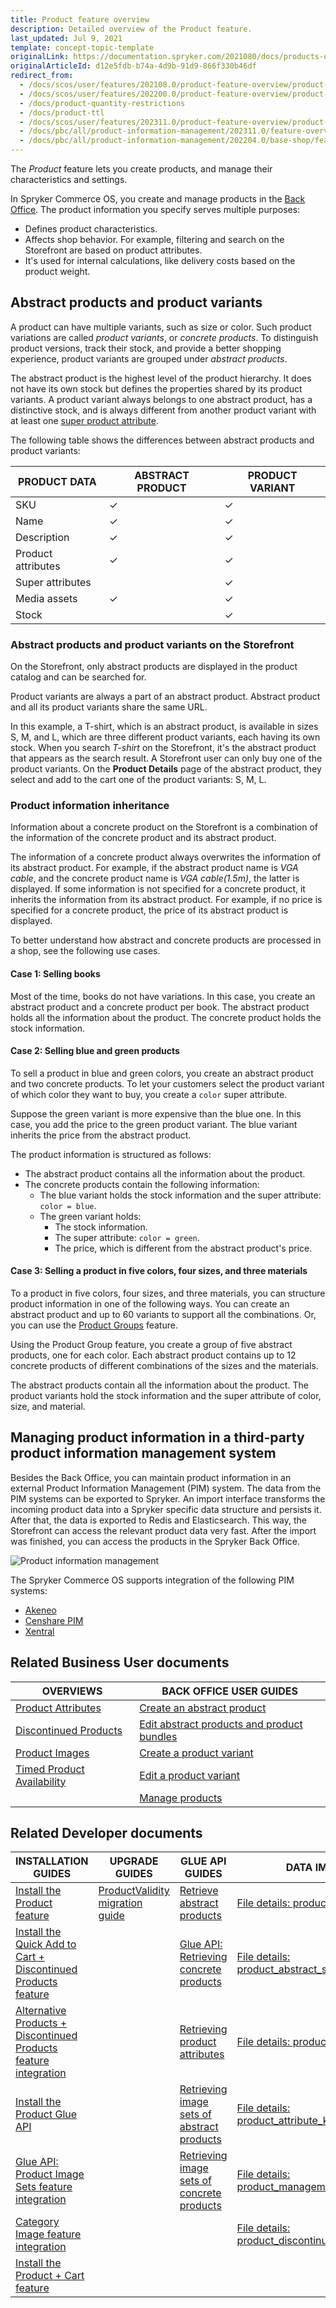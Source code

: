 ```yaml
---
title: Product feature overview
description: Detailed overview of the Product feature.
last_updated: Jul 9, 2021
template: concept-topic-template
originalLink: https://documentation.spryker.com/2021080/docs/products-overview
originalArticleId: d12e5fdb-b74a-4d9b-91d9-866f330b46df
redirect_from:
  - /docs/scos/user/features/202108.0/product-feature-overview/product-feature-overview.html
  - /docs/scos/user/features/202200.0/product-feature-overview/product-feature-overview.html
  - /docs/product-quantity-restrictions
  - /docs/product-ttl
  - /docs/scos/user/features/202311.0/product-feature-overview/product-feature-overview.html  
  - /docs/pbc/all/product-information-management/202311.0/feature-overviews/product-feature-overview/product-feature-overview.html
  - /docs/pbc/all/product-information-management/202204.0/base-shop/feature-overviews/product-feature-overview/product-feature-overview.html
---
```


The *Product* feature lets you create products, and manage their characteristics and settings.

In Spryker Commerce OS, you create and manage products in the [Back Office](/docs/pbc/all/back-office/{{page.version}}/base-shop/spryker-core-back-office-feature-overview.html). The product information you specify serves multiple purposes:

* Defines product characteristics.
* Affects shop behavior. For example, filtering and search on the Storefront are based on product attributes.
* It's used for internal calculations, like delivery costs based on the product weight.


## Abstract products and product variants

A product can have multiple variants, such as size or color. Such product variations are called *product variants*, or *concrete products*. To distinguish product versions, track their stock, and provide a better shopping experience, product variants are grouped under *abstract products*.

The abstract product is the highest level of the product hierarchy. It does not have its own stock but defines the properties shared by its product variants. A product variant always belongs to one abstract product, has a distinctive stock, and is always different from another product variant with at least one [super product attribute](/docs/pbc/all/product-information-management/{{page.version}}/base-shop/feature-overviews/product-feature-overview/product-attributes-overview.html).

The following table shows the differences between abstract products and product variants:

| PRODUCT DATA | ABSTRACT PRODUCT | PRODUCT VARIANT |
| --- | --- | --- |
| SKU |&check;|&check;|
| Name |&check;|&check;|
| Description |&check;|&check;|
| Product attributes |&check;|&check;|
| Super attributes |  |&check;|
| Media assets |&check;|&check;|
| Stock |  |&check;|

### Abstract products and product variants on the Storefront

On the Storefront, only abstract products are displayed in the product catalog and can be searched for.

Product variants are always a part of an abstract product. Abstract product and all its product variants share the same URL.

In this example, a T-shirt, which is an abstract product, is available in sizes S, M, and L, which are three different product variants, each having its own stock. When you search *T-shirt* on the Storefront, it's the abstract product that appears as the search result. A Storefront user can only buy one of the product variants. On the **Product Details** page of the abstract product, they select and add to the cart one of the product variants: S, M, L.


### Product information inheritance

Information about a concrete product on the Storefront is a combination of the information of the concrete product and its abstract product.  

The information of a concrete product always overwrites the information of its abstract product. For example, if the abstract product name is *VGA cable*, and the concrete product name is *VGA cable(1.5m)*, the latter is displayed.
If some information is not specified for a concrete product, it inherits the information from its abstract product. For example, if no price is specified for a concrete product, the price of its abstract product is displayed.

To better understand how abstract and concrete products are processed in a shop, see the following use cases.

#### Case 1: Selling books

Most of the time, books do not have variations. In this case, you create an abstract product and a concrete product per book. The abstract product holds all the information about the product. The concrete product holds the stock information.

#### Case 2: Selling blue and green products

To sell a product in blue and green colors, you create an abstract product and two concrete products. To let your customers select the product variant of which color they want to buy, you create a `color` super attribute.

Suppose the green variant is more expensive than the blue one. In this case, you add the price to the green product variant. The blue variant inherits the price from the abstract product.

The product information is structured as follows:
* The abstract product contains all the information about the product.
* The concrete products contain the following information:
  - The blue variant holds the stock information and the super attribute: `color = blue`.
  - The green variant holds:
    - The stock information.
    - The super attribute: `color = green`.
    - The price, which is different from the abstract product's price.

#### Case 3: Selling a product in five colors, four sizes, and three materials

To a product in five colors, four sizes, and three materials, you can structure product information in one of the following ways. You can create an abstract product and up to 60 variants to support all the combinations. Or, you can use the [Product Groups](/docs/pbc/all/product-information-management/{{page.version}}/base-shop/feature-overviews/product-groups-feature-overview.html) feature.

Using the Product Group feature, you create a group of five abstract products, one for each color. Each abstract product  contains up to 12 concrete products of different combinations of the sizes and the materials.

The abstract products contain all the information about the product. The product variants hold the stock information and the super attribute of color, size, and material.


## Managing product information in a third-party product information management system

Besides the Back Office, you can maintain product information in an external Product Information Management (PIM) system. The data from the PIM systems can be exported to Spryker. An import interface transforms the incoming product data into a Spryker specific data structure and persists it. After that, the data is exported to Redis and Elasticsearch. This way, the Storefront can access the relevant product data very fast. After the import was finished, you can access the products in the Spryker Back Office.

![Product information management](https://spryker.s3.eu-central-1.amazonaws.com/docs/Features/Product+Management/Product/product_information_management.png)

The Spryker Commerce OS supports integration of the following PIM systems:

* [Akeneo](/docs/dg/dev/backend-development/extend-spryker/spryker-os-module-customisation/extend-the-core.html)
* [Censhare PIM](/docs/pbc/all/product-information-management/{{page.version}}/base-shop/third-party-integrations/censhare-pim.html)
* [Xentral](/docs/pbc/all/product-information-management/{{page.version}}/base-shop/third-party-integrations/xentral.html)


## Related Business User documents

| OVERVIEWS |BACK OFFICE USER GUIDES|
| - |---|
| [Product Attributes](/docs/pbc/all/product-information-management/{{page.version}}/base-shop/feature-overviews/product-feature-overview/product-attributes-overview.html)  | [Create an abstract product](/docs/pbc/all/product-information-management/{{page.version}}/base-shop/manage-in-the-back-office/products/manage-abstract-products-and-product-bundles/create-abstract-products-and-product-bundles.html) |
| [Discontinued Products](/docs/pbc/all/product-information-management/{{page.version}}/base-shop/feature-overviews/product-feature-overview/discontinued-products-overview.html)  | [Edit abstract products and product bundles](/docs/pbc/all/product-information-management/{{page.version}}/base-shop/manage-in-the-back-office/products/manage-abstract-products-and-product-bundles/edit-abstract-products-and-product-bundles.html) |
| [Product Images](/docs/pbc/all/product-information-management/{{page.version}}/base-shop/feature-overviews/product-feature-overview/product-images-overview.html)  | [Create a product variant](/docs/pbc/all/product-information-management/{{page.version}}/base-shop/manage-in-the-back-office/products/manage-product-variants/create-product-variants.html) |
| [Timed Product Availability](/docs/pbc/all/product-information-management/{{page.version}}/base-shop/feature-overviews/product-feature-overview/timed-product-availability-overview.html)  | [Edit a product variant](/docs/pbc/all/product-information-management/{{page.version}}/base-shop/manage-in-the-back-office/products/manage-product-variants/edit-product-variants.html) |
|  |  [Manage products](/docs/pbc/all/product-information-management/{{page.version}}/base-shop/manage-in-the-back-office/products/manage-products.html) |

## Related Developer documents

| INSTALLATION GUIDES | UPGRADE GUIDES | GLUE API GUIDES | DATA IMPORT |
|---|---|---|---|
| [Install the Product feature](/docs/pbc/all/product-information-management/{{page.version}}/base-shop/install-and-upgrade/install-features/install-the-product-feature.html) | [ProductValidity migration guide](/docs/pbc/all/product-information-management/{{page.version}}/base-shop/install-and-upgrade/upgrade-modules/upgrade-the-productvalidity-module.html) | [Retrieve abstract products](/docs/pbc/all/product-information-management/{{page.version}}/marketplace/manage-using-glue-api/glue-api-retrieve-abstract-products.html) | [File details: product_abstract.csv](/docs/pbc/all/product-information-management/{{page.version}}/base-shop/import-and-export-data/products-data-import/import-file-details-product-abstract.csv.html) |
| [Install the Quick Add to Cart + Discontinued Products feature](/docs/pbc/all/cart-and-checkout/{{page.version}}/base-shop/install-and-upgrade/install-features/install-the-quick-add-to-cart-discontinued-products-feature.html) |  | [Glue API: Retrieving concrete products](/docs/pbc/all/product-information-management/{{page.version}}/marketplace/manage-using-glue-api/glue-api-retrieve-concrete-products.html) | [File details: product_abstract_store.csv](/docs/pbc/all/product-information-management/{{page.version}}/base-shop/import-and-export-data/products-data-import/import-file-details-product-abstract-store.csv.html) |
| [Alternative Products + Discontinued Products feature integration](/docs/pbc/all/product-information-management/{{page.version}}/base-shop/install-and-upgrade/install-features/install-the-alternative-products-discontinued-products-feature.html) |  | [Retrieving product attributes](/docs/pbc/all/product-information-management/{{page.version}}/base-shop/manage-using-glue-api/glue-api-retrieve-product-attributes.html) | [File details: product_concrete.csv](/docs/pbc/all/product-information-management/{{page.version}}/base-shop/import-and-export-data/products-data-import/import-file-details-product-concrete.csv.html) |
| [Install the Product Glue API](/docs/pbc/all/product-information-management/{{page.version}}/base-shop/install-and-upgrade/install-glue-api/install-the-product-glue-api.html) |  | [Retrieving image sets of abstract products](/docs/pbc/all/product-information-management/{{page.version}}/base-shop/manage-using-glue-api/abstract-products/glue-api-retrieve-image-sets-of-abstract-products.html) | [File details: product_attribute_key.csv](/docs/pbc/all/product-information-management/{{page.version}}/base-shop/import-and-export-data/products-data-import/import-file-details-product-attribute-key.csv.html) |
| [Glue API: Product Image Sets feature integration](/docs/pbc/all/product-information-management/{{page.version}}/base-shop/install-and-upgrade/install-glue-api/install-the-product-image-sets-glue-api.html) |  | [Retrieving image sets of concrete products](/docs/pbc/all/product-information-management/{{page.version}}/base-shop/manage-using-glue-api/concrete-products/glue-api-retrieve-image-sets-of-concrete-products.html) | [File details: product_management_attribute.csv](/docs/pbc/all/product-information-management/{{page.version}}/base-shop/import-and-export-data/products-data-import/import-file-details-product-management-attribute.csv.html) |
| [Category Image feature integration](/docs/pbc/all/product-information-management/{{page.version}}/base-shop/install-and-upgrade/install-features/install-the-category-image-feature.html) |  |  | [File details: product_discontinued.csv](/docs/pbc/all/product-information-management/{{page.version}}/base-shop/import-and-export-data/import-file-details-product-discontinued.csv.html) |
| [Install the Product + Cart feature](/docs/pbc/all/product-information-management/{{page.version}}/base-shop/install-and-upgrade/install-features/install-the-product-cart-feature.html) |  |  |  |
